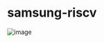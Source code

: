 # samsung-riscv
![image](https://github.com/user-attachments/assets/f4189a14-750b-4319-ad68-991bbfe65aa7)

